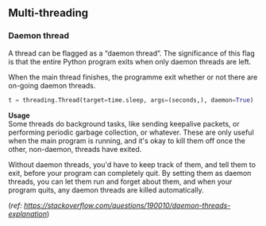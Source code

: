 ## Multi-threading

### Daemon thread
A thread can be flagged as a “daemon thread”. The significance of this flag is that the entire Python program exits when only daemon threads are left. 

When the main thread finishes, the programme exit whether or not there are on-going daemon threads.

```py
t = threading.Thread(target=time.sleep, args=(seconds,), daemon=True)
```

__Usage__  
Some threads do background tasks, like sending keepalive packets, or performing periodic garbage collection, or whatever. These are only useful when the main program is running, and it's okay to kill them off once the other, non-daemon, threads have exited.

Without daemon threads, you'd have to keep track of them, and tell them to exit, before your program can completely quit. By setting them as daemon threads, you can let them run and forget about them, and when your program quits, any daemon threads are killed automatically.

(*ref: https://stackoverflow.com/questions/190010/daemon-threads-explanation*)
